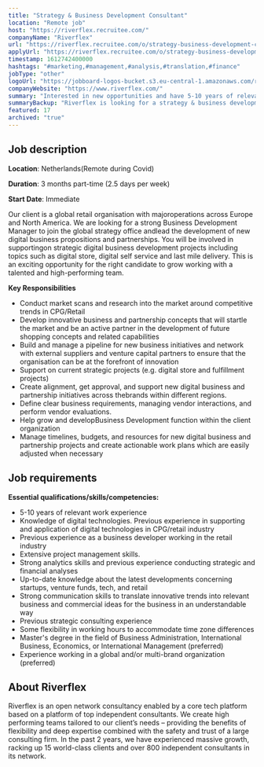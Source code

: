 ```yaml
---
title: "Strategy & Business Development Consultant"
location: "Remote job"
host: "https://riverflex.recruitee.com/"
companyName: "Riverflex"
url: "https://riverflex.recruitee.com/o/strategy-business-development-consultant"
applyUrl: "https://riverflex.recruitee.com/o/strategy-business-development-consultant/c/new"
timestamp: 1612742400000
hashtags: "#marketing,#management,#analysis,#translation,#finance"
jobType: "other"
logoUrl: "https://jobboard-logos-bucket.s3.eu-central-1.amazonaws.com/riverflex"
companyWebsite: "https://www.riverflex.com/"
summary: "Interested in new opportunities and have 5-10 years of relevant work experience? Riverflex has a job opening for a Strategy & Business Development Consultant."
summaryBackup: "Riverflex is looking for a strategy & business development consultant that has experience in: #marketing, #management, #translation."
featured: 17
archived: "true"
---
```


## Job description

**Location**: Netherlands(Remote during Covid)

**Duration**: 3 months part-time (2.5 days per week)

**Start Date**: Immediate

Our client is a global retail organisation with majoroperations across Europe and North America. We are looking for a strong Business Development Manager to join the global strategy office andlead the development of new digital business propositions and partnerships. You will be involved in supportingon strategic digital business development projects including topics such as digital store, digital self service and last mile delivery. This is an exciting opportunity for the right candidate to grow working with a talented and high-performing team.

**Key Responsibilities**

*   Conduct market scans and research into the market around competitive trends in CPG/Retail
*   Develop innovative business and partnership concepts that will startle the market and be an active partner in the development of future shopping concepts and related capabilities
*   Build and manage a pipeline for new business initiatives and network with external suppliers and venture capital partners to ensure that the organisation can be at the forefront of innovation
*   Support on current strategic projects (e.g. digital store and fulfillment projects)
*   Create alignment, get approval, and support new digital business and partnership initiatives across thebrands within different regions.
*   Define clear business requirements, managing vendor interactions, and perform vendor evaluations.
*   Help grow and developBusiness Development function within the client organization
*   Manage timelines, budgets, and resources for new digital business and partnership projects and create actionable work plans which are easily adjusted when necessary

## Job requirements

**Essential qualifications/skills/competencies:**

*   5-10 years of relevant work experience
*   Knowledge of digital technologies. Previous experience in supporting and application of digital technologies in CPG/retail industry
*   Previous experience as a business developer working in the retail industry
*   Extensive project management skills.
*   Strong analytics skills and previous experience conducting strategic and financial analyses
*   Up-to-date knowledge about the latest developments concerning startups, venture funds, tech, and retail
*   Strong communication skills to translate innovative trends into relevant business and commercial ideas for the business in an understandable way
*   Previous strategic consulting experience
*   Some flexibility in working hours to accommodate time zone differences
*   Master's degree in the field of Business Administration, International Business, Economics, or International Management (preferred)
*   Experience working in a global and/or multi-brand organization (preferred)

## About Riverflex

Riverflex is an open network consultancy enabled by a core tech platform based on a platform of top independent consultants. We create high performing teams tailored to our client’s needs – providing the benefits of flexibility and deep expertise combined with the safety and trust of a large consulting firm. In the past 2 years, we have experienced massive growth, racking up 15 world-class clients and over 800 independent consultants in its network.
